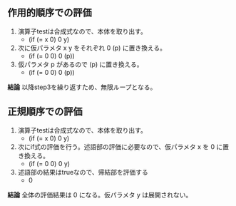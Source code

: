 ## 作用的順序での評価

1. 演算子testは合成式なので、本体を取り出す。
    * (if (= x 0) 0 y)
2. 次に仮パラメタ x y をそれぞれ 0 (p) に置き換える。
    * (if (= 0 0) 0 (p))
3. 仮パラメタ p があるので (p) に置き換える。
    * (if (= 0 0) 0 (p))

**結論** 以降step3を繰り返すため、無限ループとなる。

## 正規順序での評価

1. 演算子testは合成式なので、本体を取り出す。
    * (if (= x 0) 0 y)
2. 次にif式の評価を行う。述語部の評価に必要なので、仮パラメタ x を 0 に置き換える。
    * (if (= 0 0) 0 y)
3. 述語部の結果はtrueなので、帰結部を評価する
    * 0

**結論** 全体の評価結果は 0 になる。仮パラメタ y は展開されない。

